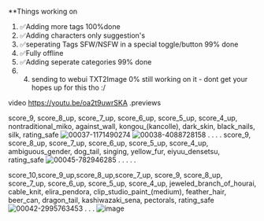 **Things working on 
1.  ✅Adding more tags 100%done
2.  ✅Adding characters only suggestion's
3.  ✅seperating Tags SFW/NSFW in a special toggle/button 99% done
5.  ✅Fully offline
6.  ✅Adding seperate categories 99% done
7.  4. sending to webui TXT2Image 0% still working on it - dont get your hopes up for this tho :/

video https://youtu.be/oa2t9uwrSKA
   .previews
   
score_9, score_8_up, score_7_up, score_6_up, score_5_up, score_4_up, nontraditional_miko, against_wall, kongou_(kancolle), dark_skin, black_nails, silk, rating_safe
![00037-1171490274](https://github.com/dan4in/Random-Danbooru-Tags-Generator-Pony/assets/53431991/415b402e-f2b1-426e-9560-78f6148f220f)
![00038-4088728158](https://github.com/dan4in/Random-Danbooru-Tags-Generator-Pony/assets/53431991/25981b30-6502-4963-978b-eaa2097e408d)
.
.
.
.
score_9, score_8_up, score_7_up, score_6_up, score_5_up, score_4_up, ambiguous_gender, dog_tail, singing, yellow_fur, eiyuu_densetsu, rating_safe
![00045-782946285](https://github.com/dan4in/Random-Danbooru-Tags-Generator-Pony/assets/53431991/045a3229-beb1-4fd1-82a0-e563c41982ea)
.
.
.
.
.

score_10,score_9_up,score_8_up,score_7_up, score_9, score_8_up, score_7_up, score_6_up, score_5_up, score_4_up, jeweled_branch_of_hourai, cable_knit, elira_pendora, clip_studio_paint_(medium), feather_hair, beer_can, dragon_tail, kashiwazaki_sena, pectorals, rating_safe
![00042-2995763453](https://github.com/dan4in/Random-Danbooru-Tags-Generator-Pony/assets/53431991/03da876b-cb82-4e7d-b55c-911ab4eed185)
.
.
.
![image](https://github.com/dan4in/Random-Danbooru-Tags-Generator-Pony/assets/53431991/4ece34b2-3b05-4d1d-8183-cf40175260e8)

